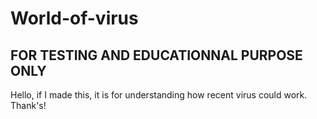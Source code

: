 # World-of-virus
## FOR TESTING AND EDUCATIONNAL PURPOSE ONLY
Hello, if I made this, it is for understanding how recent virus could work. Thank's!
